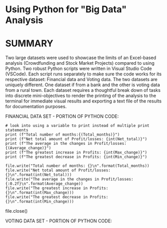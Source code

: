 # Using Python for "Big Data" Analysis

# SUMMARY

Two large datasets were used to showcase the limits of an Excel-based analysis (Crowdfunding and Stock Market Projects) compared to using Python. Two robust Python scripts were written in Visual Studio Code (VSCode). Each script runs separately to make sure the code works for its respective dataset: Financial data and Voting data. The two datasets are uniquely different. One dataset if from a bank and the other is voting data from a rural town. Each dataset requires a thoughtful break down of tasks into discrete mini-objectives to render the printing of the analysis to the terminal for immediate visual results and exporting a text file of the results for documentation purposes.

FINANCIAL DATA SET - PORTION OF PYTHON CODE:

    # look into using a variable to print instead of multiple print statements
    print (f"Total number of months:{(Total_months)}")
    print (f"Net total amount of Profit/losses: {int(Net_total)}")
    print (f"The average in the changes in Profit/losses: {(Average_change)}")
    print (f"The greatest increase in Profits: {int(Max_change)}")
    print (f"The greatest decrease in Profits: {int(Min_change)}")
    
    file.write("Total number of months: {}\n".format(Total_months))
    file.write("Net total amount of Profit/losses: {}\n".format(int(Net_total)))
    file.write("The average in the changes in Profit/losses: {:0.2f}\n".format(Average_change))
    file.write("The greatest increase in Profits: {}\n".format(int(Max_change)))
    file.write("The greatest decrease in Profits: {}\n".format(int(Min_change)))


file.close()

VOTING DATA SET - PORTION OF PYTHON CODE:


